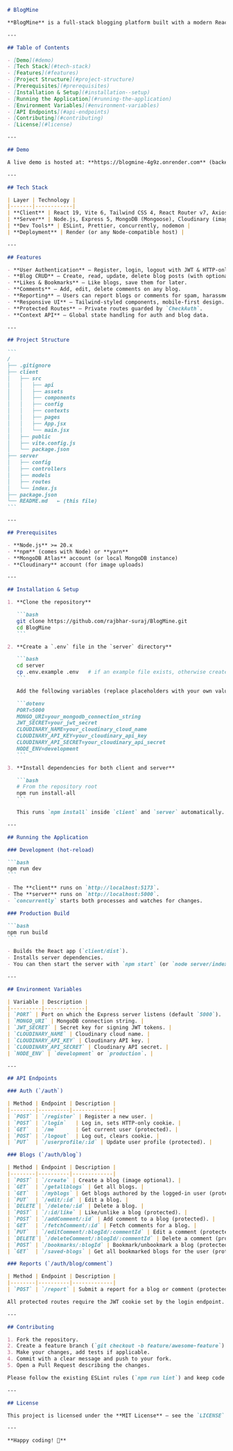 `````md path="README.md"
# BlogMine

**BlogMine** is a full‑stack blogging platform built with a modern React + Vite front‑end and an Express/MongoDB back‑end. Users can register, log in, create, edit, and delete blog posts, comment on posts, like posts, bookmark their favourite blogs, and report inappropriate content.

---

## Table of Contents

- [Demo](#demo)
- [Tech Stack](#tech-stack)
- [Features](#features)
- [Project Structure](#project-structure)
- [Prerequisites](#prerequisites)
- [Installation & Setup](#installation--setup)
- [Running the Application](#running-the-application)
- [Environment Variables](#environment-variables)
- [API Endpoints](#api-endpoints)
- [Contributing](#contributing)
- [License](#license)

---

## Demo

A live demo is hosted at: **https://blogmine-4g9z.onrender.com** (backend) & **http://localhost:5173** (frontend when running locally).

---

## Tech Stack

| Layer | Technology |
|-------|------------|
| **Client** | React 19, Vite 6, Tailwind CSS 4, React Router v7, Axios |
| **Server** | Node.js, Express 5, MongoDB (Mongoose), Cloudinary (image storage), JWT, bcrypt |
| **Dev Tools** | ESLint, Prettier, concurrently, nodemon |
| **Deployment** | Render (or any Node‑compatible host) |

---

## Features

- **User Authentication** – Register, login, logout with JWT & HTTP‑only cookies.
- **Blog CRUD** – Create, read, update, delete blog posts (with optional image upload via Cloudinary).
- **Likes & Bookmarks** – Like blogs, save them for later.
- **Comments** – Add, edit, delete comments on any blog.
- **Reporting** – Users can report blogs or comments for spam, harassment, etc.
- **Responsive UI** – Tailwind‑styled components, mobile‑first design.
- **Protected Routes** – Private routes guarded by `CheckAuth`.
- **Context API** – Global state handling for auth and blog data.

---

## Project Structure

```
/
├── .gitignore
├── client
│   ├── src
│   │   ├── api
│   │   ├── assets
│   │   ├── components
│   │   ├── config
│   │   ├── contexts
│   │   ├── pages
│   │   ├── App.jsx
│   │   └── main.jsx
│   ├── public
│   ├── vite.config.js
│   └── package.json
├── server
│   ├── config
│   ├── controllers
│   ├── models
│   ├── routes
│   └── index.js
├── package.json
└── README.md   ← (this file)
```

---

## Prerequisites

- **Node.js** >= 20.x
- **npm** (comes with Node) or **yarn**
- **MongoDB Atlas** account (or local MongoDB instance)
- **Cloudinary** account (for image uploads)

---

## Installation & Setup

1. **Clone the repository**

   ```bash
   git clone https://github.com/rajbhar-suraj/BlogMine.git
   cd BlogMine
   ```

2. **Create a `.env` file in the `server` directory**

   ```bash
   cd server
   cp .env.example .env   # if an example file exists, otherwise create manually
   ```

   Add the following variables (replace placeholders with your own values):

   ```dotenv
   PORT=5000
   MONGO_URI=your_mongodb_connection_string
   JWT_SECRET=your_jwt_secret
   CLOUDINARY_NAME=your_cloudinary_cloud_name
   CLOUDINARY_API_KEY=your_cloudinary_api_key
   CLOUDINARY_API_SECRET=your_cloudinary_api_secret
   NODE_ENV=development
   ```

3. **Install dependencies for both client and server**

   ```bash
   # From the repository root
   npm run install-all
   ```

   This runs `npm install` inside `client` and `server` automatically.

---

## Running the Application

### Development (hot‑reload)

```bash
npm run dev
```

- The **client** runs on `http://localhost:5173`.
- The **server** runs on `http://localhost:5000`.
- `concurrently` starts both processes and watches for changes.

### Production Build

```bash
npm run build
```

- Builds the React app (`client/dist`).
- Installs server dependencies.
- You can then start the server with `npm start` (or `node server/index.js`) – it will serve the static React build in production mode.

---

## Environment Variables

| Variable | Description |
|----------|-------------|
| `PORT` | Port on which the Express server listens (default `5000`). |
| `MONGO_URI` | MongoDB connection string. |
| `JWT_SECRET` | Secret key for signing JWT tokens. |
| `CLOUDINARY_NAME` | Cloudinary cloud name. |
| `CLOUDINARY_API_KEY` | Cloudinary API key. |
| `CLOUDINARY_API_SECRET` | Cloudinary API secret. |
| `NODE_ENV` | `development` or `production`. |

---

## API Endpoints

### Auth (`/auth`)

| Method | Endpoint | Description |
|--------|----------|-------------|
| `POST` | `/register` | Register a new user. |
| `POST` | `/login`   | Log in, sets HTTP‑only cookie. |
| `GET`  | `/me`      | Get current user (protected). |
| `POST` | `/logout`  | Log out, clears cookie. |
| `PUT`  | `/userprofile/:id` | Update user profile (protected). |

### Blogs (`/auth/blog`)

| Method | Endpoint | Description |
|--------|----------|-------------|
| `POST` | `/create` | Create a blog (image optional). |
| `GET`  | `/getallblogs` | Get all blogs. |
| `GET`  | `/myblogs` | Get blogs authored by the logged‑in user (protected). |
| `PUT`  | `/edit/:id` | Edit a blog. |
| `DELETE`| `/delete/:id` | Delete a blog. |
| `POST` | `/:id/like` | Like/unlike a blog (protected). |
| `POST` | `/addComment/:id` | Add comment to a blog (protected). |
| `GET`  | `/fetchComment/:id` | Fetch comments for a blog. |
| `PUT`  | `/editComment/:blogId/:commentId` | Edit a comment (protected). |
| `DELETE`| `/deleteComment/:blogId/:commentId` | Delete a comment (protected). |
| `POST` | `/bookmarks/:blogId` | Bookmark/unbookmark a blog (protected). |
| `GET`  | `/saved-blogs` | Get all bookmarked blogs for the user (protected). |

### Reports (`/auth/blog/comment`)

| Method | Endpoint | Description |
|--------|----------|-------------|
| `POST` | `/report` | Submit a report for a blog or comment (protected). |

All protected routes require the JWT cookie set by the login endpoint.

---

## Contributing

1. Fork the repository.
2. Create a feature branch (`git checkout -b feature/awesome-feature`).
3. Make your changes, add tests if applicable.
4. Commit with a clear message and push to your fork.
5. Open a Pull Request describing the changes.

Please follow the existing ESLint rules (`npm run lint`) and keep code formatting consistent.

---

## License

This project is licensed under the **MIT License** – see the `LICENSE` file for details.

---

**Happy coding! 🎉**
